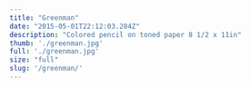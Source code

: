 ```yaml
---
title: "Greenman"
date: "2015-05-01T22:12:03.284Z"
description: "Colored pencil on toned paper 8 1/2 x 11in"
thumb: './greenman.jpg'
full: './greenman.jpg'
size: "full"
slug: '/greenman/'
---
```


